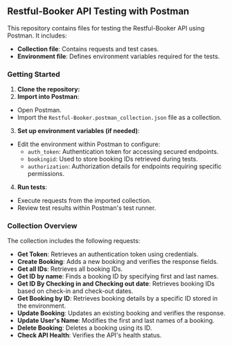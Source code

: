 ## Restful-Booker API Testing with Postman

This repository contains files for testing the Restful-Booker API using Postman. It includes:

- **Collection file**: Contains requests and test cases.
- **Environment file**: Defines environment variables required for the tests.

### Getting Started

1. **Clone the repository:**
2. **Import into Postman**:
- Open Postman.
- Import the `Restful-Booker.postman_collection.json` file as a collection.

3. **Set up environment variables (if needed)**:
- Edit the environment within Postman to configure:
  - `auth_token`: Authentication token for accessing secured endpoints.
  - `bookingid`: Used to store booking IDs retrieved during tests.
  - `authorization`: Authorization details for endpoints requiring specific permissions.

4. **Run tests**:
- Execute requests from the imported collection.
- Review test results within Postman's test runner.

### Collection Overview

The collection includes the following requests:

- **Get Token**: Retrieves an authentication token using credentials.
- **Create Booking**: Adds a new booking and verifies the response fields.
- **Get all IDs**: Retrieves all booking IDs.
- **Get ID by name**: Finds a booking ID by specifying first and last names.
- **Get ID By Checking in and Checking out date**: Retrieves booking IDs based on check-in and check-out dates.
- **Get Booking by ID**: Retrieves booking details by a specific ID stored in the environment.
- **Update Booking**: Updates an existing booking and verifies the response.
- **Update User's Name**: Modifies the first and last names of a booking.
- **Delete Booking**: Deletes a booking using its ID.
- **Check API Health**: Verifies the API's health status.

